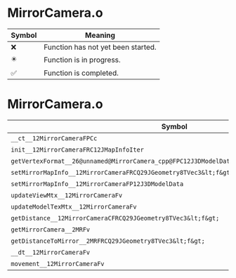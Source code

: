 # MirrorCamera.o
| Symbol | Meaning 
| ------------- | ------------- 
| :x: | Function has not yet been started. 
| :eight_pointed_black_star: | Function is in progress. 
| :white_check_mark: | Function is completed. 


# MirrorCamera.o
| Symbol | Decompiled? |
| ------------- | ------------- |
| `__ct__12MirrorCameraFPCc` | :x: |
| `init__12MirrorCameraFRC12JMapInfoIter` | :white_check_mark: |
| `getVertexFormat__26@unnamed@MirrorCamera_cpp@FPC12J3DModelData7_GXAttr` | :x: |
| `setMirrorMapInfo__12MirrorCameraFRCQ29JGeometry8TVec3&lt;f&gt;RCQ29JGeometry8TVec3&lt;f&gt;` | :white_check_mark: |
| `setMirrorMapInfo__12MirrorCameraFP12J3DModelData` | :x: |
| `updateViewMtx__12MirrorCameraFv` | :x: |
| `updateModelTexMtx__12MirrorCameraFv` | :x: |
| `getDistance__12MirrorCameraCFRCQ29JGeometry8TVec3&lt;f&gt;` | :white_check_mark: |
| `getMirrorCamera__2MRFv` | :white_check_mark: |
| `getDistanceToMirror__2MRFRCQ29JGeometry8TVec3&lt;f&gt;` | :white_check_mark: |
| `__dt__12MirrorCameraFv` | :white_check_mark: |
| `movement__12MirrorCameraFv` | :white_check_mark: |
